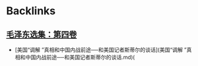 
# Backlinks
## [毛泽东选集：第四卷](毛泽东选集：第四卷.md)
- [美国“调解 ”真相和中国内战前途──和美国记者斯蒂尔的谈话](美国“调解 ”真相和中国内战前途──和美国记者斯蒂尔的谈话.md)(

